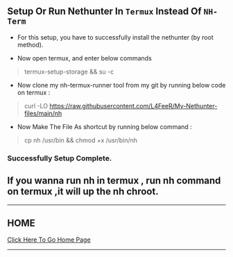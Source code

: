 ## Setup Or Run Nethunter In `Termux` Instead Of `NH-Term`

* For this setup, you have to successfully install the nethunter (by root method).

* Now open termux, and enter below commands

> termux-setup-storage && su -c

* Now clone my nh-termux-runner tool from my git by running below code on termux : 

> curl -LO https://raw.githubusercontent.com/L4FeeR/My-Nethunter-files/main/nh

* Now Make The File As shortcut by running below command : 

> cp nh /usr/bin && chmod +x /usr/bin/nh

### Successfully Setup Complete.

## If you wanna run nh in termux , run nh command on termux ,it will up the nh chroot.

* * *

## HOME
[Click Here To Go Home Page](index.md)

* * *
